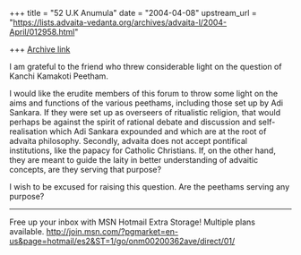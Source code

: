 +++
title = "52 U.K Anumula"
date = "2004-04-08"
upstream_url = "https://lists.advaita-vedanta.org/archives/advaita-l/2004-April/012958.html"

+++
[Archive link](https://lists.advaita-vedanta.org/archives/advaita-l/2004-April/012958.html)

I am grateful to the friend who threw considerable light on the question of 
Kanchi Kamakoti Peetham.

I would like the erudite members of this forum to throw some light on the 
aims and functions of the various peethams, including those set up by Adi 
Sankara.  If they were set up as overseers of ritualistic religion, that 
would perhaps be against the spirit of rational debate and discussion and 
self-realisation which Adi Sankara expounded and which are at the root of 
advaita philosophy.   Secondly, advaita does not accept pontifical 
institutions, like the papacy for Catholic Christians.  If, on the other 
hand, they are meant to guide the laity in better understanding of advaitic 
concepts, are they serving that purpose?

I wish to be excused for raising this question.  Are the peethams serving 
any purpose?

_________________________________________________________________
Free up your inbox with MSN Hotmail Extra Storage! Multiple plans available. 
http://join.msn.com/?pgmarket=en-us&page=hotmail/es2&ST=1/go/onm00200362ave/direct/01/


